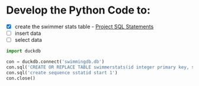 # Develop the Python Code to:
- [x] create the swimmer stats table - [Project SQL Statements](https://github.com/jctmcclain/Python-Intro/blob/main/swimmingapp/database-notes.md)
- [ ] insert data
- [ ] select data

```python
import duckdb

con = duckdb.connect('swimmingdb.db')
con.sql('CREATE OR REPLACE TABLE swimmerstats(id integer primary key, s_id integer, m_id integer, e_id integer, tm_minutes integer, tm_seconds integer, tm_hundredth_seconds integer, meet_place varchar(20), FOREIGN KEY (s_id) references swimmers(s_id), FOREIGN KEY (m_id) references meets(m_id), FOREIGN KEY (e_id) references events(e_id))')
con.sql('create sequence sstatid start 1')
con.close()
```
